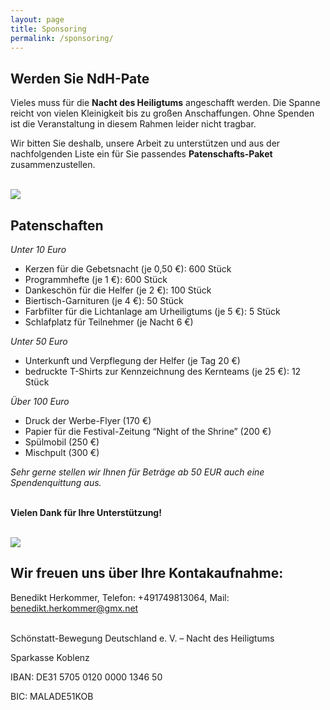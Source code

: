 ```yaml
---
layout: page
title: Sponsoring
permalink: /sponsoring/
---
```

## Werden Sie NdH-Pate

Vieles muss für die <strong>Nacht des Heiligtums</strong> angeschafft werden. Die Spanne reicht von vielen Kleinigkeit bis zu großen Anschaffungen. Ohne Spenden ist die Veranstaltung in diesem Rahmen leider nicht tragbar.<br />

Wir bitten Sie deshalb, unsere Arbeit zu unterstützen und aus der nachfolgenden Liste ein für Sie passendes <strong>Patenschafts-Paket</strong> zusammenzustellen.<br /><br />

![](/assets/uploads/dscn0978_12.webp)

## Patenschaften

<em> Unter 10 Euro </em>

* Kerzen für die Gebetsnacht (je 0,50 €): 600 Stück
* Programmhefte (je 1 €): 600 Stück
* Dankeschön für die Helfer (je 2 €): 100 Stück
* Biertisch-Garnituren (je 4 €): 50 Stück
* Farbfilter für die Lichtanlage am Urheiligtums (je 5 €): 5 Stück
* Schlafplatz für Teilnehmer (je Nacht 6 €)

<em> Unter 50 Euro </em>

* Unterkunft und Verpflegung der Helfer (je Tag 20 €)
* bedruckte T-Shirts zur Kennzeichnung des Kernteams (je 25 €): 12 Stück

<em> Über 100 Euro </em>

* Druck der Werbe-Flyer (170 €)
* Papier für die Festival-Zeitung “Night of the Shrine” (200 €)
* Spülmobil (250 €)
* Mischpult (300 €)

<em> Sehr gerne stellen wir Ihnen für Beträge ab 50 EUR auch eine Spendenquittung aus.</em> <br /><br />

<strong><strong> Vielen Dank für Ihre Unterstützung! </strong></strong><br /><br />

![](/assets/uploads/12.webp)

## Wir freuen uns über Ihre Kontakaufnahme:

Benedikt Herkommer, Telefon: +491749813064, Mail: benedikt.herkommer@gmx.net<br /><br />

Schönstatt-Bewegung Deutschland e. V. – Nacht des Heiligtums

Sparkasse Koblenz

IBAN: DE31 5705 0120 0000 1346 50

BIC: MALADE51KOB
